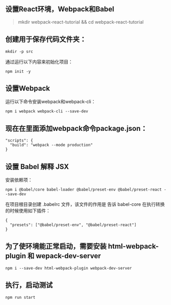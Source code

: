 ## 设置React环境，Webpack和Babel

> mkdir webpack-react-tutorial && cd webpack-react-tutorial


## 创建用于保存代码文件夹：

```
mkdir -p src
```

通过运行以下内容来初始化项目：
```
npm init -y
```

## 设置Webpack
运行以下命令安装webpack和webpack-cli：
```
npm i webpack webpack-cli --save-dev
```
## 现在在里面添加webpack命令package.json：
```
"scripts": {
  "build": "webpack --mode production"
}
```


## 设置 Babel 解释 JSX

安装依赖项：
```
npm i @babel/core babel-loader @babel/preset-env @babel/preset-react --save-dev
```


在项目根目录创建 .babelrc 文件，该文件的作用是 告诉 babel-core 在执行转换的时候使用如下插件：

```
{
  "presets": ["@babel/preset-env", "@babel/preset-react"]
}
```

## 为了使环境能正常启动，需要安装 html-webpack-plugin 和 wepack-dev-server

```
npm i --save-dev html-webpack-plugin webpack-dev-server

```
## 执行，启动测试
```
npm run start 
```
